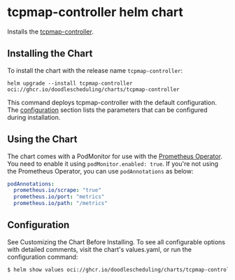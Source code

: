 # tcpmap-controller helm chart

Installs the [tcpmap-controller](https://github.com/DoodleScheduling/tcpmap-controller).

## Installing the Chart

To install the chart with the release name `tcpmap-controller`:

```console
helm upgrade --install tcpmap-controller oci://ghcr.io/doodlescheduling/charts/tcpmap-controller
```

This command deploys tcpmap-controller with the default configuration. The [configuration](#configuration) section lists the parameters that can be configured during installation.

## Using the Chart

The chart comes with a PodMonitor for use with the [Prometheus Operator](https://github.com/helm/charts/tree/master/stable/prometheus-operator).
You need to enable it using `podMonitor.enabled: true`.
If you're not using the Prometheus Operator, you can use `podAnnotations` as below:

```yaml
podAnnotations:
  prometheus.io/scrape: "true"
  prometheus.io/port: "metrics"
  prometheus.io/path: "/metrics"
```

## Configuration

See Customizing the Chart Before Installing. To see all configurable options with detailed comments, visit the chart's values.yaml, or run the configuration command:

```sh
$ helm show values oci://ghcr.io/doodlescheduling/charts/tcpmap-controller
```
